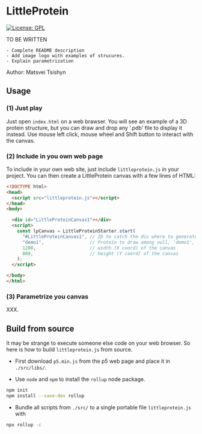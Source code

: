 
# LittleProtein

[![License: GPL](https://img.shields.io/badge/License-GPL-green.svg)](https://opensource.org/licenses/MIT)

TO BE WRITTEN

    - Complete README description
    - Add image logo with examples of strucures.
    - Explain parametrization

Author: Matsvei Tsishyn

## Usage

### (1) Just play

Just open `index.html` on a web brawser.
You will see an example of a 3D protein structure, but you can draw and drop any '.pdb' file to display it instead.
Use mouse left click, mouse wheel and Shift button to interact with the canvas.

### (2) Include in you own web page

To include in your own web site, just include `littleprotein.js` in your project.
You can then create a LittleProtein canvas with a few lines of HTML:

```html
<!DOCTYPE html>
<head>
  <script src="littleprotein.js"></script>
</head>
<body>

  <div id="LittleProteinCanvas1"></div>  
  <script>
    const lpCanvas = LittleProteinStarter.start(
      "#LittleProteinCanvas1", // ID to catch the div where to generate the canvas
      "demo1",                 // Protein to draw among null, 'demo1', 'demo2', 'demo3'
      1200,                    // width (X coord) of the canvas
      800,                     // height (Y coord) of the canvas
    );
  </script>

</body>
</html>
```

### (3) Parametrize you canvas

XXX.

## Build from source

It may be strange to execute someone else code on your web browser.
So here is how to build `littleprotein.js` from source.

- First download `p5.min.js` from the p5 web page and place it in `./src/libs/`.

- Use `node` and `npm` to install the `rollup` node package.
```bash
npm init
npm install --save-dev rollup
```

- Bundle all scripts from `./src/` to a single portable file `littleprotein.js` with
```bash
npx rollup -c
```
